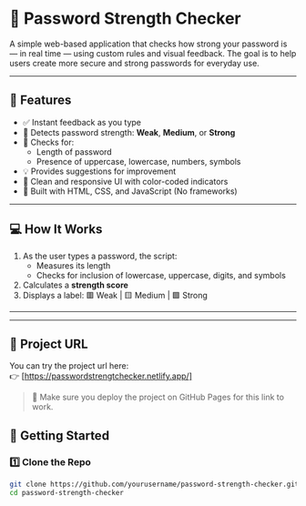 # 🔐 Password Strength Checker

A simple web-based application that checks how strong your password is — in real time — using custom rules and visual feedback. The goal is to help users create more secure and strong passwords for everyday use.

---

## 🌟 Features

- ✅ Instant feedback as you type
- 🧠 Detects password strength: **Weak**, **Medium**, or **Strong**
- 📏 Checks for:
  - Length of password
  - Presence of uppercase, lowercase, numbers, symbols
- 💡 Provides suggestions for improvement
- 🎨 Clean and responsive UI with color-coded indicators
- 🔧 Built with HTML, CSS, and JavaScript (No frameworks)

---

## 💻 How It Works

1. As the user types a password, the script:
   - Measures its length
   - Checks for inclusion of lowercase, uppercase, digits, and symbols
2. Calculates a **strength score**
3. Displays a label: 🟥 Weak | 🟨 Medium | 🟩 Strong

---
---

## 🔗 Project URL

You can try the project url here:  
👉 [https://passwordstrengtchecker.netlify.app/]

> 📌 Make sure you deploy the project on GitHub Pages for this link to work.

## 🚀 Getting Started

### 1️⃣ Clone the Repo

```bash
git clone https://github.com/yourusername/password-strength-checker.git
cd password-strength-checker


